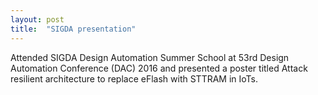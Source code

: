 ```yaml
---
layout: post
title:  "SIGDA presentation"
---
```

Attended SIGDA Design Automation Summer School at 53rd Design Automation Conference (DAC) 2016 and presented a poster titled Attack resilient architecture to replace eFlash with STTRAM in IoTs.
